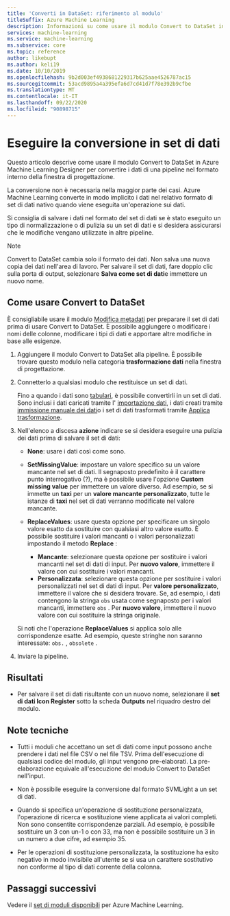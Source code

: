 ```yaml
---
title: 'Converti in DataSet: riferimento al modulo'
titleSuffix: Azure Machine Learning
description: Informazioni su come usare il modulo Convert to DataSet in Azure Machine Learning per convertire l'input di dati nel formato del set di dati interno usato da Microsoft Azure Machine Learning.
services: machine-learning
ms.service: machine-learning
ms.subservice: core
ms.topic: reference
author: likebupt
ms.author: keli19
ms.date: 10/10/2019
ms.openlocfilehash: 9b2d003ef4938681229317b625aae4526787ac15
ms.sourcegitcommit: 53acd9895a4a395efa6d7cd41d7f78e392b9cfbe
ms.translationtype: MT
ms.contentlocale: it-IT
ms.lasthandoff: 09/22/2020
ms.locfileid: "90898715"
---
```

# <a name="convert-to-dataset"></a>Eseguire la conversione in set di dati

Questo articolo descrive come usare il modulo Convert to DataSet in Azure Machine Learning Designer per convertire i dati di una pipeline nel formato interno della finestra di progettazione.
  
La conversione non è necessaria nella maggior parte dei casi. Azure Machine Learning converte in modo implicito i dati nel relativo formato di set di dati nativo quando viene eseguita un'operazione sui dati. 

Si consiglia di salvare i dati nel formato del set di dati se è stato eseguito un tipo di normalizzazione o di pulizia su un set di dati e si desidera assicurarsi che le modifiche vengano utilizzate in altre pipeline.  
  
> [!NOTE]
> Convert to DataSet cambia solo il formato dei dati. Non salva una nuova copia dei dati nell'area di lavoro. Per salvare il set di dati, fare doppio clic sulla porta di output, selezionare **Salva come set di dati**e immettere un nuovo nome.  
  
## <a name="how-to-use-convert-to-dataset"></a>Come usare Convert to DataSet  

È consigliabile usare il modulo [Modifica metadati](edit-metadata.md) per preparare il set di dati prima di usare Convert to DataSet. È possibile aggiungere o modificare i nomi delle colonne, modificare i tipi di dati e apportare altre modifiche in base alle esigenze.

1.  Aggiungere il modulo Convert to DataSet alla pipeline. È possibile trovare questo modulo nella categoria **trasformazione dati** nella finestra di progettazione. 

2. Connetterlo a qualsiasi modulo che restituisce un set di dati.   

    Fino a quando i dati sono [tabulari](https://docs.microsoft.com/python/api/azureml-core/azureml.data.tabulardataset?view=azure-ml-py&preserve-view=true), è possibile convertirli in un set di dati. Sono inclusi i dati caricati tramite l' [importazione dati](import-data.md), i dati creati tramite [immissione manuale dei dati](enter-data-manually.md)o i set di dati trasformati tramite [Applica trasformazione](apply-transformation.md).

3.  Nell'elenco a discesa **azione** indicare se si desidera eseguire una pulizia dei dati prima di salvare il set di dati:  
  
    - **None**: usare i dati così come sono.  
  
    - **SetMissingValue**: impostare un valore specifico su un valore mancante nel set di dati. Il segnaposto predefinito è il carattere punto interrogativo (?), ma è possibile usare l'opzione  **Custom missing value** per immettere un valore diverso. Ad esempio, se si immette un **taxi** per un **valore mancante personalizzato**, tutte le istanze di **taxi** nel set di dati verranno modificate nel valore mancante.
  
    - **ReplaceValues**: usare questa opzione per specificare un singolo valore esatto da sostituire con qualsiasi altro valore esatto. È possibile sostituire i valori mancanti o i valori personalizzati impostando il metodo **Replace** :

      - **Mancante**: selezionare questa opzione per sostituire i valori mancanti nel set di dati di input. Per **nuovo valore**, immettere il valore con cui sostituire i valori mancanti.
      - **Personalizzata**: selezionare questa opzione per sostituire i valori personalizzati nel set di dati di input. Per **valore personalizzato**, immettere il valore che si desidera trovare. Se, ad esempio, i dati contengono la stringa `obs` usata come segnaposto per i valori mancanti, immettere `obs` . Per **nuovo valore**, immettere il nuovo valore con cui sostituire la stringa originale.
  
    Si noti che l'operazione **ReplaceValues** si applica solo alle corrispondenze esatte. Ad esempio, queste stringhe non saranno interessate: `obs.` , `obsolete` .  
 
  
5.  Inviare la pipeline.  

## <a name="results"></a>Risultati

+  Per salvare il set di dati risultante con un nuovo nome, selezionare il **set di dati Icon Register** sotto la scheda **Outputs** nel riquadro destro del modulo.  
  
## <a name="technical-notes"></a>Note tecniche  

-   Tutti i moduli che accettano un set di dati come input possono anche prendere i dati nel file CSV o nel file TSV. Prima dell'esecuzione di qualsiasi codice del modulo, gli input vengono pre-elaborati. La pre-elaborazione equivale all'esecuzione del modulo Convert to DataSet nell'input.  
  
-   Non è possibile eseguire la conversione dal formato SVMLight a un set di dati.  
  
-   Quando si specifica un'operazione di sostituzione personalizzata, l'operazione di ricerca e sostituzione viene applicata ai valori completi. Non sono consentite corrispondenze parziali. Ad esempio, è possibile sostituire un 3 con un-1 o con 33, ma non è possibile sostituire un 3 in un numero a due cifre, ad esempio 35.  
  
-   Per le operazioni di sostituzione personalizzata, la sostituzione ha esito negativo in modo invisibile all'utente se si usa un carattere sostitutivo non conforme al tipo di dati corrente della colonna.  

  
## <a name="next-steps"></a>Passaggi successivi

Vedere il [set di moduli disponibili](module-reference.md) per Azure Machine Learning. 
